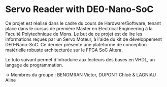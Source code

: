 # Servo Reader with DE0-Nano-SoC

Ce projet est réalisé dans le cadre du cours de Hardware/Software, tenant place dans le cursus de première Master en Electrical Engineering à la Faculté Polytechnique de Mons. Le but de ce projet est de lire les informations reçues par un Servo Moteur, à l'aide du kit de développement DE0-Nano-SoC. Ce dernier présente une plateforme de conception matérielle robuste architecturée sur le FPGA SoC Altera. 

Le tuto suivant permet d'introduire aux lecteurs des bases en VHDL, un langage de programmation.

-> Membres du groupe : BENOMRAN Victor, DUPONT Chloé & LAGNIAU Aline


